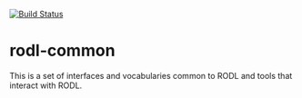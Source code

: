 [![Build Status](https://buildhive.cloudbees.com/job/wf4ever/job/rodl-common/badge/icon)](https://buildhive.cloudbees.com/job/wf4ever/job/rodl-common/)

rodl-common
===========

This is a set of interfaces and vocabularies common to RODL and tools that interact with RODL.